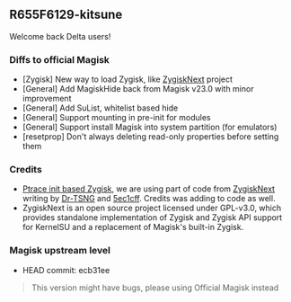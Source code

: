 ## R655F6129-kitsune

Welcome back Delta users!

### Diffs to official Magisk

- [Zygisk] New way to load Zygisk, like [ZygiskNext](https://github.com/Dr-TSNG/ZygiskNext) project
- [General] Add MagiskHide back from Magisk v23.0 with minor improvement
- [General] Add SuList, whitelist based hide
- [General] Support mounting in pre-init for modules
- [General] Support install Magisk into system partition (for emulators)
- [resetprop] Don't always deleting read-only properties before setting them

### Credits
- [Ptrace init based Zygisk](https://github.com/HuskyDG/Magisk/commits/ptrace-zygisk), we are using part of code from [ZygiskNext](https://github.com/Dr-TSNG/ZygiskNext) writing by [Dr-TSNG](https://github.com/Dr-TSNG/ZygiskNext) and [5ec1cff](https://github.com/5ec1cff). Credits was adding to code as well. 
- ZygiskNext is an open source project licensed under GPL-v3.0, which provides standalone implementation of Zygisk and Zygisk API support for KernelSU and a replacement of Magisk's built-in Zygisk.

### Magisk upstream level

- HEAD commit: ecb31ee

> This version might have bugs, please using Official Magisk instead